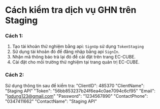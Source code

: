 # Cách kiểm tra dịch vụ GHN trên Staging
### Cách 1:
1. Tạo tài khoản thử nghiệm bằng api: `SignUp` sử dụng `TokenStaging`
2. Sử dụng tài khoản đó để đăng nhập bằng api `SignIn`.
3. Nhận mã thông báo trả lại đó để cài đặt trên trang EC-CUBE.
4. Cài đặt cho môi trường thử nghiệm tại trang quản trị EC-CUBE.

### Cách 2:
Sử dụng thông tin sau để kiểm tra:
"ClientID": 485370
"ClientName": "Staging API"
"Token": "56bb853237b24f6ea4c0ae7094c6cf95"
"Email": "lqdung123@gmail.com"
"Password": "1234567890"
"ContactPhone": "0347411662"
"ContactName": "Staging API"